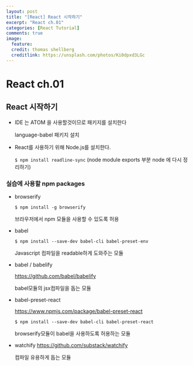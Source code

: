 ```yaml
---
layout: post
title: "[React] React 시작하기"
excerpt: "React ch.01"
categories: [React Tutorial]
comments: true
image:
  feature:
  credit: thomas shellberg
  creditlink: https://unsplash.com/photos/Ki0dpxd3LGc
---
```


# React ch.01

## React 시작하기

* IDE 는 ATOM 을 사용할것이므로 패키지를 설치한다

  language-babel 패키지 설치

* React를 사용하기 위해 Node.js를 설치한다.

  `$ npm install readline-sync`
(node module exports 부분 node 에 다시 정리하기)

### 실습에 사용할 npm packages

* browserify

  `$ npm install -g browserify`

  브라우저에서 npm 모듈을 사용할 수 있도록 허용

* babel

  `$ npm install --save-dev babel-cli babel-preset-env`

  Javascript 컴파일을 readable하게 도와주는 모듈


* babel / babelify

  https://github.com/babel/babelify

  babel모듈의 jsx컴파일을 돕는 모듈


* babel-preset-react

  https://www.npmjs.com/package/babel-preset-react

  `$ npm install --save-dev babel-cli babel-preset-react`

  browserify모듈이 babel을 사용하도록 허용하는 모듈


* watchify
  https://github.com/substack/watchify

  컴파일 유용하게 돕는 모듈
